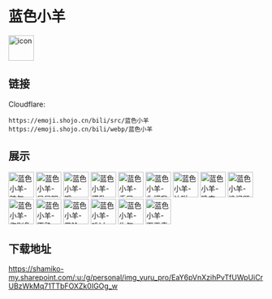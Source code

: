 # 蓝色小羊
<img src="https://emoji.shojo.cn/bili/src/蓝色小羊/icon.png" width="50" height="50" alt="icon">

## 链接
Cloudflare:
```
https://emoji.shojo.cn/bili/src/蓝色小羊
https://emoji.shojo.cn/bili/webp/蓝色小羊
```
## 展示
<img src="https://emoji.shojo.cn/bili/src/蓝色小羊/蓝色小羊-赌气.png" width="50" height="50" alt="蓝色小羊-赌气">
<img src="https://emoji.shojo.cn/bili/src/蓝色小羊/蓝色小羊-星星眼.png" width="50" height="50" alt="蓝色小羊-星星眼">
<img src="https://emoji.shojo.cn/bili/src/蓝色小羊/蓝色小羊-哦.png" width="50" height="50" alt="蓝色小羊-哦">
<img src="https://emoji.shojo.cn/bili/src/蓝色小羊/蓝色小羊-慌乱.png" width="50" height="50" alt="蓝色小羊-慌乱">
<img src="https://emoji.shojo.cn/bili/src/蓝色小羊/蓝色小羊-委屈.png" width="50" height="50" alt="蓝色小羊-委屈">
<img src="https://emoji.shojo.cn/bili/src/蓝色小羊/蓝色小羊-你懂我意思.png" width="50" height="50" alt="蓝色小羊-你懂我意思">
<img src="https://emoji.shojo.cn/bili/src/蓝色小羊/蓝色小羊-达咩.png" width="50" height="50" alt="蓝色小羊-达咩">
<img src="https://emoji.shojo.cn/bili/src/蓝色小羊/蓝色小羊-晚安.png" width="50" height="50" alt="蓝色小羊-晚安">
<img src="https://emoji.shojo.cn/bili/src/蓝色小羊/蓝色小羊-没问题.png" width="50" height="50" alt="蓝色小羊-没问题">
<img src="https://emoji.shojo.cn/bili/src/蓝色小羊/蓝色小羊-您别急.png" width="50" height="50" alt="蓝色小羊-您别急">
<img src="https://emoji.shojo.cn/bili/src/蓝色小羊/蓝色小羊-不熟.png" width="50" height="50" alt="蓝色小羊-不熟">
<img src="https://emoji.shojo.cn/bili/src/蓝色小羊/蓝色小羊-黑脸.png" width="50" height="50" alt="蓝色小羊-黑脸">
<img src="https://emoji.shojo.cn/bili/src/蓝色小羊/蓝色小羊-难过.png" width="50" height="50" alt="蓝色小羊-难过">
<img src="https://emoji.shojo.cn/bili/src/蓝色小羊/蓝色小羊-生气.png" width="50" height="50" alt="蓝色小羊-生气">
<img src="https://emoji.shojo.cn/bili/src/蓝色小羊/蓝色小羊-面无表情.png" width="50" height="50" alt="蓝色小羊-面无表情">

## 下载地址

https://shamiko-my.sharepoint.com/:u:/g/personal/img_yuru_pro/EaY6pVnXzihPvTfUWpUiCrUBzWkMq71TTbFOXZk0IGOg_w